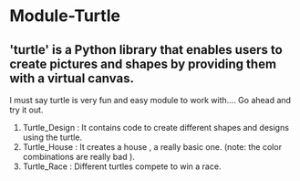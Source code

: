 # Module-Turtle
 ## 'turtle' is a Python library that enables users to create pictures and shapes by providing them with a virtual canvas.
  I must say turtle is very fun and easy module to work with....
  Go ahead and try it out.
  
  1. Turtle_Design : It contains code to create different shapes and designs using the turtle.
  2. Turtle_House : It creates a house , a really basic one. (note: the color combinations are really bad ).
  3. Turtle_Race : Different turtles compete to win a race.
